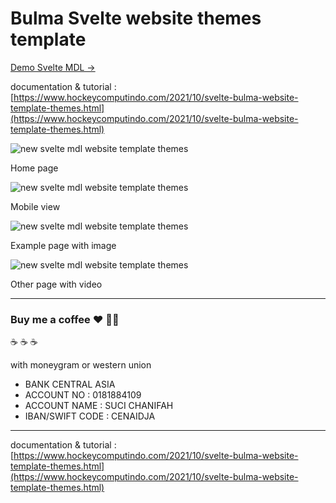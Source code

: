 # Bulma Svelte website themes template

[Demo Svelte MDL →](https://whatsappshop.vercel.app/)

documentation & tutorial : [https://www.hockeycomputindo.com/2021/10/svelte-bulma-website-template-themes.html](https://www.hockeycomputindo.com/2021/10/svelte-bulma-website-template-themes.html)


![new svelte mdl website template themes](https://1.bp.blogspot.com/-CD6tI-9RqDE/YXDU71anyWI/AAAAAAAARaM/ppGnt_Ob0tce3gR3INp6VVLe_Q9UGG_ewCLcBGAsYHQ/s2048/svelte%2Bbuma%2Btemplate%2B%25281%2529.png)

Home page 


![new svelte mdl website template themes](https://1.bp.blogspot.com/-KUyZCbF18xs/YXDU7TIX1bI/AAAAAAAARaI/sEM3-l-VS1EWUvXQ9ZGqzVy-jOK2ydWwQCLcBGAsYHQ/s671/svelte%2Bbuma%2Btemplate%2B%25282%2529.png)

Mobile view

![new svelte mdl website template themes](https://1.bp.blogspot.com/-Ree78uiBzKw/YXDU8AeW77I/AAAAAAAARaQ/V098lw1XGyEeNVIdmO2WjAdqrs9u5um8QCLcBGAsYHQ/s1450/svelte%2Bbuma%2Btemplate%2B%25283%2529.png)

Example page with image

![new svelte mdl website template themes](https://1.bp.blogspot.com/-mxP4Fec8_w4/YXDU-W1q0xI/AAAAAAAARaY/kNIrOfDns5M2FaErmDkeV11ybtOj11msgCLcBGAsYHQ/s1801/svelte%2Bbuma%2Btemplate%2B%25285%2529.png)

Other page with video

-----------------------------------------------

### Buy me a coffee :hearts: ✌🏻

:coffee: :coffee: :coffee: 

with moneygram or western union

+ BANK CENTRAL ASIA
+ ACCOUNT NO : 0181884109
+ ACCOUNT NAME : SUCI CHANIFAH
+ IBAN/SWIFT CODE : CENAIDJA

----------------------------------------------

documentation & tutorial : [https://www.hockeycomputindo.com/2021/10/svelte-bulma-website-template-themes.html](https://www.hockeycomputindo.com/2021/10/svelte-bulma-website-template-themes.html)
